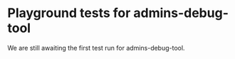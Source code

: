 # Playground tests for admins-debug-tool
We are still awaiting the first test run for admins-debug-tool.
